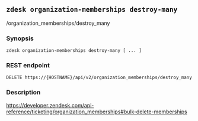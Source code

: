 ## `zdesk organization-memberships destroy-many`

/organization_memberships/destroy_many

### Synopsis

    zdesk organization-memberships destroy-many [ ... ]

### REST endpoint

    DELETE https://{HOSTNAME}/api/v2/organization_memberships/destroy_many

### Description

https://developer.zendesk.com/api-reference/ticketing/organization_memberships#bulk-delete-memberships

